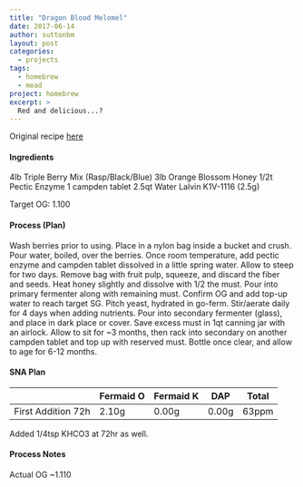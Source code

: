 ```yaml
---
title: "Dragon Blood Melomel"
date: 2017-06-14
author: suttonbm
layout: post
categories:
  - projects
tags:
  - homebrew
  - mead
project: homebrew
excerpt: >
  Red and delicious...?
---
```


Original recipe [here](http://www.winemakingtalk.com/forum/showthread.php?t=41825)

#### Ingredients
4lb Triple Berry Mix (Rasp/Black/Blue)
3lb Orange Blossom Honey
1/2t Pectic Enzyme
1 campden tablet
2.5qt Water
Lalvin K1V-1116 (2.5g)

Target OG: 1.100

#### Process (Plan)
Wash berries prior to using.  Place in a nylon bag inside a bucket and crush.  Pour water, boiled, over the berries.  Once room temperature, add pectic enzyme and campden tablet dissolved in a little spring water.  Allow to steep for two days.  Remove bag with fruit pulp, squeeze, and discard the fiber and seeds.  Heat honey slightly and dissolve with 1/2 the must.  Pour into primary fermenter along with remaining must.  Confirm OG and add top-up water to reach target SG.  Pitch yeast, hydrated in go-ferm.  Stir/aerate daily for 4 days when adding nutrients.  Pour into secondary fermenter (glass), and place in dark place or cover.  Save excess must in 1qt canning jar with an airlock.  Allow to sit for ~3 months, then rack into secondary on another campden tablet and top up with reserved must.  Bottle once clear, and allow to age for 6-12 months.

#### SNA Plan
| | **Fermaid O** | **Fermaid K** | **DAP** | **Total** |
| - | - | - | - | - |
| First Addition 72h | 2.10g | 0.00g | 0.00g | 63ppm |
Added 1/4tsp KHCO3 at 72hr as well.

#### Process Notes
Actual OG ~1.110
